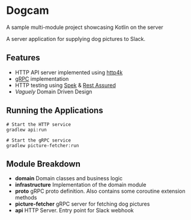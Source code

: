 # Dogcam

A sample multi-module project showcasing Kotlin on the server

A server application for supplying dog pictures to Slack. 


## Features

- HTTP API server implemented using [http4k](https://www.http4k.org)
- [gRPC](https://grpc.io/) implementation 
- HTTP testing using [Spek](http://spekframework.org/) & [Rest Assured](http://rest-assured.io/)
- *Vaguely* Domain Driven Design 

## Running the Applications

	# Start the HTTP service
	gradlew api:run
	
	# Start the gRPC service
	gradlew picture-fetcher:run


## Module Breakdown

- **domain** Domain classes and business logic
- **infrastructure** Implementation of the domain module
- **proto** gRPC proto definition. Also contains some coroutine extension methods 
- **picture-fetcher** gRPC server for fetching dog pictures
- **api** HTTP Server. Entry point for Slack webhook



